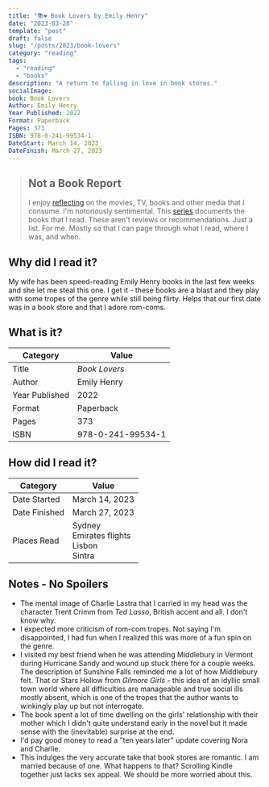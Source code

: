 ```yaml
---
title: "📚❤ Book Lovers by Emily Henry"
date: "2023-03-28"
template: "post"
draft: false
slug: "/posts/2023/book-lovers"
category: "reading"
tags:
  - "reading"
  - "books"
description: "A return to falling in love in book stores."
socialImage:
book: Book Lovers
Author: Emily Henry
Year Published: 2022
Format: Paperback
Pages: 373
ISBN: 978-0-241-99534-1
DateStart: March 14, 2023
DateFinish: March 27, 2023
---
```


> ## Not a Book Report
> I enjoy [reflecting](https://blog.samrhea.com/posts/2019/analyze-media-habits) on the movies, TV, books and other media that I consume. I'm notoriously sentimental. This [series](https://blog.samrhea.com/category/reading) documents the books that I read. These aren't reviews or recommendations. Just a list. For me. Mostly so that I can page through what I read, where I was, and when.

## Why did I read it?
My wife has been speed-reading Emily Henry books in the last few weeks and she let me steal this one. I get it - these books are a blast and they play with some tropes of the genre while still being flirty. Helps that our first date was in a book store and that I adore rom-coms.

## What is it?
|Category|Value|
|---|---|
|Title|*Book Lovers*|
|Author|Emily Henry|
|Year Published|2022|
|Format|Paperback|
|Pages|373|
|ISBN|978-0-241-99534-1|

## How did I read it?
|Category|Value|
|---|---|
|Date Started|March 14, 2023|
|Date Finished|March 27, 2023|
|Places Read|Sydney<br>Emirates flights<br>Lisbon<br>Sintra|

## Notes - No Spoilers
* The mental image of Charlie Lastra that I carried in my head was the character Trent Crimm from *Ted Lasso*, British accent and all. I don't know why.
* I expected more criticism of rom-com tropes. Not saying I'm disappointed, I had fun when I realized this was more of a fun spin on the genre.
* I visited my best friend when he was attending Middlebury in Vermont during Hurricane Sandy and wound up stuck there for a couple weeks. The description of Sunshine Falls reminded me a lot of how Middlebury felt. That or Stars Hollow from *Gilmore Girls* - this idea of an idyllic small town world where all difficulties are manageable and true social ills mostly absent, which is one of the tropes that the author wants to winkingly play up but not interrogate.
* The book spent a lot of time dwelling on the girls' relationship with their mother which I didn't quite understand early in the novel but it made sense with the (inevitable) surprise at the end.
* I'd pay good money to read a "ten years later" update covering Nora and Charlie.
* This indulges the very accurate take that book stores are romantic. I am married because of one. What happens to that? Scrolling Kindle together just lacks sex appeal. We should be more worried about this.
